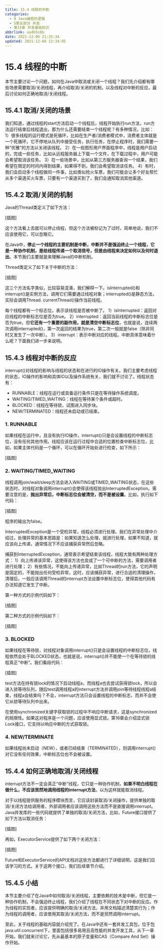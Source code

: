```yaml
---
title: 15.4 线程的中断
categories:
  - 9 Java编程的逻辑
  - 5第五部分 并发
  - 第15章 并发基础知识
abbrlink: aa4b5c6b
date: 2021-12-06 21:35:34
updated: 2021-12-08 12:34:05
---
```

# 15.4 线程的中断
本节主要讨论一个问题，如何在Java中取消或关闭一个线程？我们先介绍都有哪些场景需要取消/关闭线程，再介绍取消/关闭的机制，以及线程对中断的反应，最后讨论如何正确地取消/关闭线程。

## 15.4.1 取消/关闭的场景
我们知道，通过线程的start方法启动一个线程后，线程开始执行run方法，run方法运行结束后线程退出，那为什么还需要结束一个线程呢？有多种情况，比如：
1）很多线程的运行模式是死循环，比如在生产者/消费者模式中，消费者主体就是一个死循环，它不停地从队列中接受任务，执行任务，在停止程序时，我们需要一种“优雅”的方法以关闭该线程。
2）在一些图形用户界面程序中，线程是用户启动的，完成一些任务，比如从远程服务器上下载一个文件，在下载过程中，用户可能会希望取消该任务。
3）在一些场景中，比如从第三方服务器查询一个结果，我们希望在限定的时间内得到结果，如果得不到，我们会希望取消该任务。
4）有时，我们会启动多个线程做同一件事，比如类似抢火车票，我们可能会让多个好友帮忙从多个渠道买火车票，只要有一个渠道买到了，我们会通知取消其他渠道。

## 15.4.2 取消/关闭的机制
Java的Thread类定义了如下方法：

[插图]

这个方法看上去就可以停止线程，但这个方法被标记为了过时，简单地说，我们不应该使用它，可以忽略它。

在Java中，**停止一个线程的主要机制是中断，中断并不是强迫终止一个线程，它是一种协作机制，是给线程传递一个取消信号，但是由线程来决定如何以及何时退出**。本节我们主要就是来理解Java的中断机制。

Thread类定义了如下关于中断的方法：

[插图]

这三个方法名字类似，比较容易混淆，我们解释一下。isInterrupted()和interrupt()是实例方法，调用它们需要通过线程对象；interrupted()是静态方法，实际会调用Thread. currentThread()操作当前线程。

每个线程都有一个标志位，表示该线程是否被中断了。
1）isInterrupted：返回对应线程的中断标志位是否为true。
2）interrupted：返回当前线程的中断标志位是否为true，但**它还有一个重要的副作用，就是清空中断标志位**，也就是说，连续两次调用interrupted()，第一次返回的结果为true，第二次一般就是false（除非同时又发生了一次中断）。
3）interrupt：表示中断对应的线程。中断具体意味着什么呢？下面我们进一步来说明。

## 15.4.3 线程对中断的反应
interrupt()对线程的影响与线程的状态和在进行的IO操作有关。我们主要考虑线程的状态，IO操作的影响和具体IO以及操作系统有关，我们就不讨论了。线程状态有：
- RUNNABLE：线程在运行或具备运行条件只是在等待操作系统调度。
- WAITING/TIMED_WAITING：线程在等待某个条件或超时。
- BLOCKED：线程在等待锁，试图进入同步块。
- NEW/TERMINATED：线程还未启动或已结束。

### 1. RUNNABLE
如果线程在运行中，且没有执行IO操作，interrupt()只是会设置线程的中断标志位，没有任何其他作用。线程应该在运行过程中合适的位置检查中断标志位，比如，如果主体代码是一个循环，可以在循环开始处进行检查，如下所示：

[插图]

### 2. WAITING/TIMED_WAITING
线程调用join/wait/sleep方法会进入WAITING或TIMED_WAITING状态，在这些状态时，对线程对象调用interrupt()会使得该线程抛出InterruptedException。需要注意的是，**抛出异常后，中断标志位会被清空，而不是被设置**。比如，执行如下代码：

[插图]

程序的输出为false。

InterruptedException是一个受检异常，线程必须进行处理。我们在异常处理中介绍过，处理异常的基本思路是：如果知道怎么处理，就进行处理，如果不知道，就应该向上传递，通常情况下不应该捕获异常然后忽略。

捕获到InterruptedException，通常表示希望结束该线程，线程大致有两种处理方式：
1）向上传递该异常，这使得该方法也变成了一个可中断的方法，需要调用者进行处理；
2）有些情况，不能向上传递异常，比如Thread的run方法，它的声明是固定的，不能抛出任何受检异常，这时，应该捕获异常，进行合适的清理操作，清理后，一般应该调用Thread的interrupt方法设置中断标志位，使得其他代码有办法知道它发生了中断。

第一种方式的示例代码如下：

[插图]

第二种方式的示例代码如下：

[插图]

### 3. BLOCKED
如果线程在等待锁，对线程对象调用interrupt()只是会设置线程的中断标志位，线程依然会处于BLOCKED状态，也就是说，interrupt()并不能使一个在等待锁的线程真正“中断”。我们看段代码：

[插图]

test方法在持有锁lock的情况下启动线程a，而线程a也去尝试获得锁lock，所以会进入锁等待队列，随后test调用线程a的interrupt方法并调用join等待线程线程a结束，线程a会结束吗？不会，interrupt方法只会设置线程的中断标志，而并不会使它从锁等待队列中出来。

在使用synchronized关键字获取锁的过程中不响应中断请求，这是synchronized的局限性。如果这对程序是一个问题，应该使用显式锁。第16章会介绍显式锁Lock接口，它支持以响应中断的方式获取锁。

### 4. NEW/TERMINATE
如果线程尚未启动（NEW），或者已经结束（TERMINATED），则调用interrupt()对它没有任何效果，中断标志位也不会被设置。

## 15.4.4 如何正确地取消/关闭线程
interrupt方法不一定会真正“中断”线程，它只是一种协作机制，**如果不明白线程在做什么，不应该贸然地调用线程的interrupt方法**，以为这样就能取消线程。

对于以线程提供服务的程序模块而言，它应该封装取消/关闭操作，提供单独的取消/关闭方法给调用者，外部调用者应该调用这些方法而不是直接调用interrupt。Java并发库的一些代码就提供了单独的取消/关闭方法，比如，Future接口提供了如下方法以取消任务：

[插图]

再如，ExecutorService提供了如下两个关闭方法：

[插图]

Future和ExecutorService的API文档对这些方法都进行了详细说明，这是我们应该学习的方式。关于这两个接口，我们后续章节介绍。

## 15.4.5 小结
本节主要介绍了在Java中如何取消/关闭线程，主要依赖的技术是中断，但它是一种协作机制，不会强迫终止线程，我们介绍了线程在不同状态下对中断的反应。作为线程的实现者，应该提供明确的取消/关闭方法，并用文档描述清楚其行为；作为线程的调用者，应该使用其取消/关闭方法，而不是贸然调用interrupt。

至此，关于线程的基础内容就介绍完了。在Java中还有一套并发工具包，位于包java.util.concurrent下，里面包括很多易用且高性能的并发开发工具，从下一章开始，我们就来讨论它，先从最基本的原子变量和CAS（Compare And Set）操作开始。
